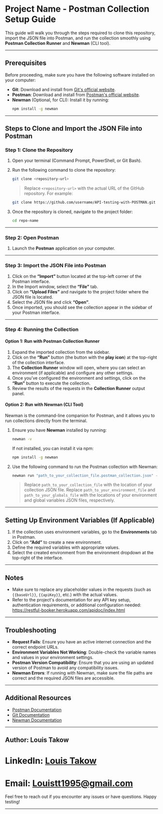 # Project Name - Postman Collection Setup Guide

This guide will walk you through the steps required to clone this repository, import the JSON file into Postman, and run the collection smoothly using **Postman Collection Runner** and **Newman** (CLI tool).

---

## Prerequisites

Before proceeding, make sure you have the following software installed on your computer:

- **Git**: Download and install from [Git's official website](https://git-scm.com/).
- **Postman**: Download and install from [Postman's official website](https://www.postman.com/).
- **Newman** (Optional, for CLI): Install it by running:
  ```bash
  npm install -g newman
  ```

---

## Steps to Clone and Import the JSON File into Postman

### Step 1: Clone the Repository

1. Open your terminal (Command Prompt, PowerShell, or Git Bash).
2. Run the following command to clone the repository:
   ```bash
   git clone <repository-url>
   ```
   > Replace `<repository-url>` with the actual URL of the GitHub repository. For example:
   ```bash
   git clone https://github.com/username/API-testing-with-POSTMAN.git
   ```

3. Once the repository is cloned, navigate to the project folder:
   ```bash
   cd repo-name
   ```

---

### Step 2: Open Postman

1. Launch the **Postman** application on your computer.

---

### Step 3: Import the JSON File into Postman

1. Click on the **“Import”** button located at the top-left corner of the Postman interface.
2. In the Import window, select the **“File”** tab.
3. Click on **“Upload Files”** and navigate to the project folder where the JSON file is located.
4. Select the JSON file and click **“Open”**.
5. Once imported, you should see the collection appear in the sidebar of your Postman interface.

---

### Step 4: Running the Collection

#### Option 1: Run with Postman Collection Runner

1. Expand the imported collection from the sidebar.
2. Click on the **“Run”** button (the button with the **play icon**) at the top-right of the collection interface.
3. The **Collection Runner** window will open, where you can select an environment (if applicable) and configure any other settings.
4. Once you’ve configured the environment and settings, click on the **“Run”** button to execute the collection.
5. Review the results of the requests in the **Collection Runner** output panel.

#### Option 2: Run with Newman (CLI Tool)

Newman is the command-line companion for Postman, and it allows you to run collections directly from the terminal.

1. Ensure you have **Newman** installed by running:
   ```bash
   newman -v
   ```
   If not installed, you can install it via npm:
   ```bash
   npm install -g newman
   ```

2. Use the following command to run the Postman collection with Newman:
   ```bash
   newman run "path_to_your_collection_file.postman_collection.json" -e "path_to_your_environment_file.postman_environment.json" -g "path_to_your_globals_file.postman_globals.json"
   ```
   > Replace `path_to_your_collection_file` with the location of your collection JSON file. Replace `path_to_your_environment_file` and `path_to_your_globals_file` with the locations of your environment and global variables JSON files, respectively.

---

## Setting Up Environment Variables (If Applicable)

1. If the collection uses environment variables, go to the **Environments** tab in Postman.
2. Click on **“Add”** to create a new environment.
3. Define the required variables with appropriate values.
4. Select the created environment from the environment dropdown at the top-right of the interface.

---

## Notes

- Make sure to replace any placeholder values in the requests (such as `{{baseUrl}}`, `{{apiKey}}`, etc.) with the actual values.
- Refer to the project's documentation for any API key setup, authentication requirements, or additional configuration needed:
  https://restful-booker.herokuapp.com/apidoc/index.html

---

## Troubleshooting

- **Request Fails**: Ensure you have an active internet connection and the correct endpoint URLs.
- **Environment Variables Not Working**: Double-check the variable names and values in your environment settings.
- **Postman Version Compatibility**: Ensure that you are using an updated version of Postman to avoid any compatibility issues.
- **Newman Errors**: If running with Newman, make sure the file paths are correct and the required JSON files are accessible.

---

## Additional Resources

- [Postman Documentation](https://learning.postman.com/docs/getting-started/introduction/)
- [Git Documentation](https://git-scm.com/doc)
- [Newman Documentation](https://www.npmjs.com/package/newman)

---

## Author: Louis Takow
# LinkedIn: [Louis Takow](https://www.linkedin.com/in/louis-takow-istqb-certified-capm-8163b61b8/)
# Email: Louistt1995@gmail.com

Feel free to reach out if you encounter any issues or have questions. Happy testing!

--- 
